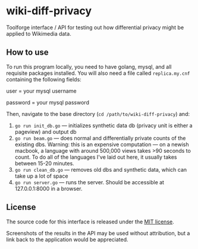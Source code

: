# wiki-diff-privacy
Toolforge interface / API for testing out how differential privacy might be applied to Wikimedia data. 

## How to use
To run this program locally, you need to have golang, mysql, and all requisite packages installed. You will also need a file called `replica.my.cnf` containing the following fields:

user = your mysql username

password = your mysql password

Then, navigate to the base directory (`cd /path/to/wiki-diff-privacy`) and:
1) `go run init_db.go` — initializes synthetic data db (privacy unit is either a pageview) and output db
2) `go run beam.go` — does normal and differentially private counts of the existing dbs. Warning: this is an expensive computation — on a newish macbook, a language with around 500,000 views takes >90 seconds to count. To do all of the languages I've laid out here, it usually takes between 15-20 minutes.
3) `go run clean_db.go` — removes old dbs and synthetic data, which can take up a lot of space
4) `go run server.go` — runs the server. Should be accessible at 127.0.0.1:8000 in a browser.

## License
The source code for this interface is released under the [MIT license](https://github.com/geohci/wiki-diff-privacy/blob/main/LICENSE).

Screenshots of the results in the API may be used without attribution, but a link back to the application would be appreciated.